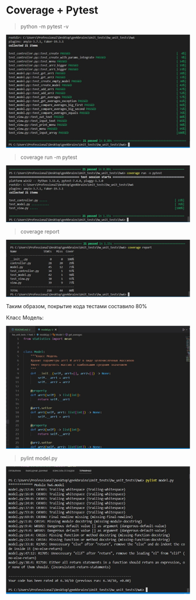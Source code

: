 # Coverage + Pytest

> python -m pytest -v

![Запуск pytest](./screenshots/pytest.jpg)

> coverage run -m pytest

![Запуск coverage](./screenshots/coverage.jpg)

> coverage report

![Отчет coverage](./screenshots/report.jpg)

Таким образом, покрытие кода тестами составило 80%

Класс Модель:

![Класс Модель](./screenshots/model.jpg)

> pylint model.py

![Запуск pylint](./screenshots/pylint.jpg)